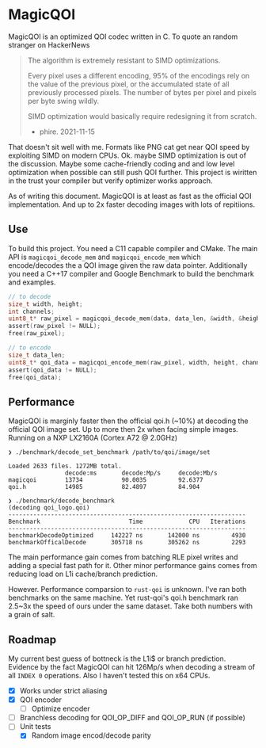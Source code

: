 # MagicQOI

MagicQOI is an optimized QOI codec written in C. To quote an random stranger on HackerNews

> The algorithm is extremely resistant to SIMD optimizations.
>
> Every pixel uses a different encoding, 95% of the encodings rely on the value of the previous pixel, or the accumulated state of all previously processed pixels. The number of bytes per pixel and pixels per byte swing wildly.
>
> SIMD optimization would basically require redesigning it from scratch. 
> - phire. 2021-11-15

That doesn't sit well with me. Formats like PNG cat get near QOI speed by exploiting SIMD on modern CPUs. Ok. maybe SIMD optimization is out of the discussion. Maybe some cache-friendly coding and and low level optimization when possible can still push QOI further. This project is wiritten in the trust your compiler but verify optimizer works approach.

As of writing this document. MagicQOI is at least as fast as the official QOI implementation. And up to 2x faster decoding images with lots of repitiions.

## Use

To build this project. You need a C11 capable compiler and CMake. The main API is `magicqoi_decode_mem` and `magicqoi_encode_mem` which encode/decodes the a QOI image given the raw data pointer. Additionally you need a C++17 compiler and Google Benchmark to build the benchmark and examples.

```c
// to decode
size_t width, height;
int channels;
uint8_t* raw_pixel = magicqoi_decode_mem(data, data_len, &width, &height, &channels);
assert(raw_pixel != NULL);
free(raw_pixel);

// to encode
size_t data_len;
uint8_t* qoi_data = magicqoi_encode_mem(raw_pixel, width, height, channels, &data_len);
assert(qoi_data != NULL);
free(qoi_data);
```

## Performance

MagicQOI is marginly faster then the official qoi.h (~10%) at decoding the official QOI image set. Up to more then 2x when facing simple images. Running on a NXP LX2160A (Cortex A72 @ 2.0GHz)

```
❯ ./benchmark/decode_set_benchmark /path/to/qoi/image/set

Loaded 2633 files. 1272MB total.
                decode:ms       decode:Mp/s     decode:Mb/s
magicqoi        13734           90.0035         92.6377
qoi.h           14985           82.4897         84.904

❯ ./benchmark/decode_benchmark
(decoding qoi_logo.qoi)
-------------------------------------------------------------------
Benchmark                         Time             CPU   Iterations
-------------------------------------------------------------------
benchmarkDecodeOptimized     142227 ns       142000 ns         4930
benchmarkOfficalDecode       305718 ns       305262 ns         2293
```

The main performance gain comes from batching RLE pixel writes and adding a special fast path for it. Other minor performance gains comes from reducing load on L1i cache/branch prediction.

However. Performance comparsion to `rust-qoi` is unknown. I've ran both benchmarks on the same machine. Yet rust-qoi's qoi.h benchmark ran 2.5~3x the speed of ours under the same dataset. Take both numbers with a grain of salt.

## Roadmap

My current best guess of bottneck is the L1i$ or branch prediction. Evidence by the fact MagicQOI can hit 126Mp/s when decoding a stream of all `INDEX 0` operations. Also I haven't tested this on x64 CPUs.

- [x] Works under strict aliasing
- [x] QOI encoder
  - [ ] Optimize encoder
- [ ] Branchless decoding for QOI_OP_DIFF and QOI_OP_RUN (if possible)
- [ ] Unit tests
  - [x] Random image encod/decode parity